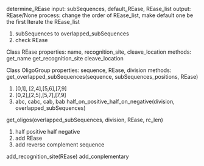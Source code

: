 determine_REase
input:  subSequences, default_REase, REase_list
output: REase/None
process:
change the order of REase_list, make default one be the first
Iterate the REase_list
1. subSequences to overlapped_subSequences
2. check REase

Class REase
properties:
name, recognition_site, cleave_location
methods: 
get_name
get_recognition_site
cleave_location

Class OligoGroup
properties:
sequence, REase, division
methods:
get_overlapped_subSequences(sequence, subSequences_positions, REase)
1. [0,1], [2,4],[5,6],[7,9]
2. [0,2],[2,5],[5,7],[7,9]
3. abc, cabc, cab, bab
half_on_positive_half_on_negative(division, overlapped_subSequences)

get_oligos(overlapped_subSequences, division, REase, rc_len)
1. half positive half negative
2. add REase
3. add reverse complement sequence 

add_recognition_site(REase)
add_conplementary
<!--stackedit_data:
eyJoaXN0b3J5IjpbMTE3MjcyNzI4NiwxMzkxMzcxODkyLC0zNz
E3ODU0NDAsLTExNzE0NjEzMTEsMTc5OTIyMzc1XX0=
-->